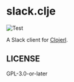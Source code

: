 # slack.clje

![Test](https://github.com/ne-sachirou/slack.clje/workflows/Test/badge.svg)

A Slack client for [Clojerl][clojerl].

## LICENSE

GPL-3.0-or-later

[clojerl]: https://github.com/clojerl/clojerl
